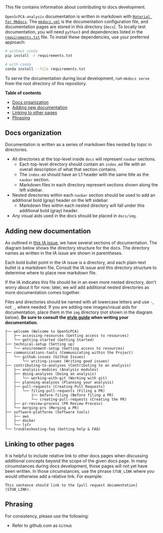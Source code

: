 This file contains information about contributing to docs development.

`OpenScPCA-analysis` documentation is written in markdown with [`Material for MkDocs`](https://squidfunk.github.io/mkdocs-material/).
The [`mkdocs.yml`](../mkdocs.yml) is the documentation configuration file, and documentation pages are stored in this directory (`docs`).
To locally test documentation, you will need `python3` and dependencies listed in the [`requirements.txt`](./requirements.txt) file.
To install these dependencies, use your preferred approach:

```sh
# without conda
pip install -r requirements.txt

# with conda
conda install --file requirements.txt
```

To serve the documentation during local development, run `mkdocs serve` from the root directory of this repository.

**Table of contents**
- [Docs organization](#docs-organization)
- [Adding new documentation](#adding-new-documentation)
- [Linking to other pages](#linking-to-other-pages)
- [Phrasing](#phrasing)


## Docs organization

Documentation is written as a series of markdown files nested by topic in directories.

- All directories at the top-level inside `docs` will represent `navbar` sections.
  - Each top-level directory should contain an `index.md` file with an overall description of what that section contains.
  - The `index.md` should have an L1 header with the same title as the `navbar` section.
  - Markdown files in each directory represent sections shown along the left sidebar.
- Nested directories within each `navbar` section should be used to add an additional bold (gray) header on the left sidebar.
  - Markdown files within each nested directory will fall under this additional bold (gray) header.
- Any visual aids used in the docs should be placed in `docs/img`.

## Adding new documentation

As outlined in [this IA issue](https://github.com/AlexsLemonade/OpenScPCA-analysis/issues/61), we have several sections of documentation.
The diagram below shows the directory structure for the docs.
The directory names as written in the IA issue are shown in parentheses.

Each bold bullet point in the IA issue is a directory, and each plain-text bullet is a markdown file.
Consult the IA issue and this directory structure to determine where to place new markdown file.

If the IA indicates this file should be in an even more nested directory, don't worry about it for now; later, we will add additional nested directories as more documentation comes together.

Files and directories should be named with all lowercase letters and use `-`, not `_`, where needed.
If you are adding new images/visual aids for documentation, place them in the `img` directory (not shown in the diagram below).
**Be sure to consult the [style guide](./general-style-guide.md) when writing your documentation.**

```
├── welcome (Welcome to OpenScPCA)
│   ├── accessing-resources (Getting access to resources)
│   └── getting-started (Getting Started)
├── technical-setup (Setting up)
│   └── environment-setup (Getting access to resources)
├── communications-tools (Communicating within the Project)
│   └── github-issues (Github Issues)
│       └── writing-issues (Writing good issues)
├── contributing-to-analyses (Contributing to an analysis)
│   ├── analysis-modules (Analysis modules)
│   ├── doing-analyses (Doing an analysis)
│   │   └── working-with-git (Working with git)
│   ├── planning-analyses (Planning your analysis)
│   ├── pull-requests (Creating Pull Requests)
│   │   └── filing-pull-requests (Filing a PR)
│   │       ├── before-filing (Before filing a PR)
│   │       └── creating-pull-requests (Creating the PR)
│   ├── pr-review-process (PR Review Process)
│   └── merging-prs (Merging a PR)
├── software-platforms (Software tools)
│   ├── aws
│   ├── docker
│   └── lsfr
└── troubleshooting-faq (Getting help & FAQ)
```

## Linking to other pages

It is helpful to include relative link to other docs pages when discussing additional concepts beyond the scope of the given docs page.
In many circumstances during docs development, those pages will not yet have been written.
In those circumstances, use the phrase `STUB_LINK` where you would otherwise add a relative link.
For example:

```
This sentence should link to the [pull request documentation](STUB_LINK).
```


## Phrasing

For consistency, please use the following:

- Refer to github.com as `GitHub`
